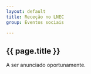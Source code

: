 ```yaml
---
layout: default
title: Receção no LNEC
group: Eventos sociais

---
```




## {{ page.title }}


A ser anunciado oportunamente.



<!--
<div class="imagetext">
    <img src="{{ site.baseurl }}/images/venue/Panorama-2-4_small.jpg" style="width:54%;" alt="Panorama" />
    <img src="{{ site.baseurl }}/images/venue/Pre-Function-Area (1) small.jpg" style="width:43.5%;" alt="Pre-function area" />
</div>
-->